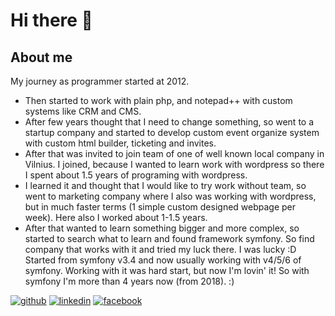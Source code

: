 # Hi there 👋

## About me
My journey as programmer started at 2012. 
 - Then started to work with plain php, and notepad++ with custom systems like CRM and CMS. 
 - After few years thought that I need to change something, so went to a startup company and started to develop custom event organize system with custom html builder, ticketing and invites. 
 - After that was invited to join team of one of well known local company in Vilnius. I joined, because I wanted to learn work with wordpress so there I spent about 1.5 years of programing with wordpress. 
 - I learned it and thought that I would like to try work without team, so went to marketing company where I also was working with wordpress, but in much faster terms (1 simple custom designed webpage per week). Here also I worked about 1-1.5 years. 
 - After that wanted to learn something bigger and more complex, so started to search what to learn and found framework symfony. So find company that works with it and tried my luck there. I was lucky :D Started from symfony v3.4 and now usually working with v4/5/6 of symfony. Working with it was hard start, but now I'm lovin' it! So with symfony I'm more than 4 years now (from 2018). :)  


<a href="https://github.com/scorpioniz">![github](https://img.shields.io/badge/GitHub-000000?style=for-the-badge&logo=GitHub&logoColor=white)</a> <a href="https://www.linkedin.com/in/paulius-lukosiunas/">![linkedin](https://img.shields.io/badge/LinkedIn-0077B5?style=for-the-badge&logo=linkedin&logoColor=white)</a> <a href="https://www.facebook.com/taskurpavaro">![facebook](https://img.shields.io/badge/Facebook-1877F2?style=for-the-badge&logo=facebook&logoColor=white)</a>


<!--
**scorpioniz/scorpioniz** is a ✨ _special_ ✨ repository because its `README.md` (this file) appears on your GitHub profile.

Here are some ideas to get you started:

- 🔭 I’m currently working on ...
- 🌱 I’m currently learning ...
- 👯 I’m looking to collaborate on ...
- 🤔 I’m looking for help with ...
- 💬 Ask me about ...
- 📫 How to reach me: ...
- 😄 Pronouns: ...
- ⚡ Fun fact: ...
-->
